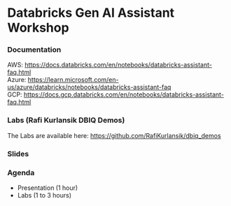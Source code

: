 # Databricks Gen AI Assistant Workshop

### Documentation
AWS: https://docs.databricks.com/en/notebooks/databricks-assistant-faq.html<BR>
Azure: https://learn.microsoft.com/en-us/azure/databricks/notebooks/databricks-assistant-faq<BR>
GCP: https://docs.gcp.databricks.com/en/notebooks/databricks-assistant-faq.html<BR>

### Labs (Rafi Kurlansik DBIQ Demos)
The Labs are available here: https://github.com/RafiKurlansik/dbiq_demos

### Slides


### Agenda
- Presentation (1 hour)
- Labs (1 to 3 hours)

